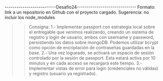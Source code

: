 --------------------------Desafio24------------------------------
Formato: link a un repositorio en Github con el proyecto cargado. 
Sugerencia: no incluir los node_modules

>> Consigna: 
1.- Implementar passport con estrategia local sobre el entregable que venimos realizando, creando un sistema de registro y login de usuario, ambos con username y password, persistiendo los datos sobre mongoDB. Podemos utilizar bcrypt como opción de encriptación de contraseñas guardadas en la base.
2.- Una vez logueado, se activará un espacio de sesión controlado por la sesión de passport. Esta estará activa por 10 minutos y en cada acceso se recargará este tiempo.
3.-Implementar vistas de error para login (credenciales no válidas) y registro (usuario ya registrado).

